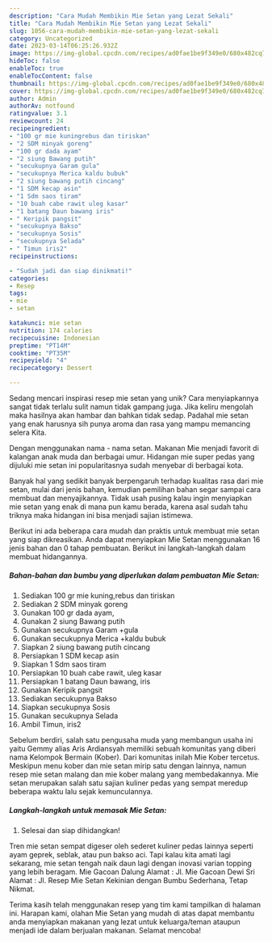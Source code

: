 ```yaml
---
description: "Cara Mudah Membikin Mie Setan yang Lezat Sekali"
title: "Cara Mudah Membikin Mie Setan yang Lezat Sekali"
slug: 1056-cara-mudah-membikin-mie-setan-yang-lezat-sekali
category: Uncategorized
date: 2023-03-14T06:25:26.932Z
image: https://img-global.cpcdn.com/recipes/ad0fae1be9f349e0/680x482cq70/mie-setan-foto-resep-utama.jpg
hideToc: false
enableToc: true
enableTocContent: false
thumbnail: https://img-global.cpcdn.com/recipes/ad0fae1be9f349e0/680x482cq70/mie-setan-foto-resep-utama.jpg
cover: https://img-global.cpcdn.com/recipes/ad0fae1be9f349e0/680x482cq70/mie-setan-foto-resep-utama.jpg
author: Admin
authorAv: notfound
ratingvalue: 3.1
reviewcount: 24
recipeingredient:
- "100 gr mie kuningrebus dan tiriskan"
- "2 SDM minyak goreng"
- "100 gr dada ayam"
- "2 siung Bawang putih"
- "secukupnya Garam gula"
- "secukupnya Merica kaldu bubuk"
- "2 siung bawang putih cincang"
- "1 SDM kecap asin"
- "1 Sdm saos tiram"
- "10 buah cabe rawit uleg kasar"
- "1 batang Daun bawang iris"
- " Keripik pangsit"
- "secukupnya Bakso"
- "secukupnya Sosis"
- "secukupnya Selada"
- " Timun iris2"
recipeinstructions:

- "Sudah jadi dan siap dinikmati!"
categories:
- Resep
tags:
- mie
- setan

katakunci: mie setan 
nutrition: 174 calories
recipecuisine: Indonesian
preptime: "PT14M"
cooktime: "PT35M"
recipeyield: "4"
recipecategory: Dessert

---
```





Sedang mencari inspirasi resep mie setan yang unik? Cara menyiapkannya sangat tidak terlalu sulit namun tidak gampang juga. Jika keliru mengolah maka hasilnya akan hambar dan bahkan tidak sedap. Padahal mie setan yang enak harusnya sih punya aroma dan rasa yang mampu memancing selera Kita.





Dengan menggunakan nama - nama setan. Makanan Mie menjadi favorit di kalangan anak muda dan berbagai umur. Hidangan mie super pedas yang dijuluki mie setan ini popularitasnya sudah menyebar di berbagai kota.

Banyak hal yang sedikit banyak berpengaruh terhadap kualitas rasa dari mie setan, mulai dari jenis bahan, kemudian pemilihan bahan segar sampai cara membuat dan menyajikannya. Tidak usah pusing kalau ingin menyiapkan mie setan yang enak di mana pun kamu berada, karena asal sudah tahu triknya maka hidangan ini bisa menjadi sajian istimewa.






Berikut ini ada beberapa cara mudah dan praktis untuk membuat mie setan yang siap dikreasikan. Anda dapat menyiapkan Mie Setan menggunakan 16 jenis bahan dan 0 tahap pembuatan. Berikut ini langkah-langkah dalam membuat hidangannya.

<!--inarticleads1-->

##### Bahan-bahan dan bumbu yang diperlukan dalam pembuatan Mie Setan:

1. Sediakan 100 gr mie kuning,rebus dan tiriskan
1. Sediakan 2 SDM minyak goreng
1. Gunakan 100 gr dada ayam,
1. Gunakan 2 siung Bawang putih
1. Gunakan secukupnya Garam +gula
1. Gunakan secukupnya Merica +kaldu bubuk
1. Siapkan 2 siung bawang putih cincang
1. Persiapkan 1 SDM kecap asin
1. Siapkan 1 Sdm saos tiram
1. Persiapkan 10 buah cabe rawit, uleg kasar
1. Persiapkan 1 batang Daun bawang, iris
1. Gunakan  Keripik pangsit
1. Sediakan secukupnya Bakso
1. Siapkan secukupnya Sosis
1. Gunakan secukupnya Selada
1. Ambil  Timun, iris2


Sebelum berdiri, salah satu pengusaha muda yang membangun usaha ini yaitu Gemmy alias Aris Ardiansyah memiliki sebuah komunitas yang diberi nama Kelompok Bermain (Kober). Dari komunitas inilah Mie Kober tercetus. Meskipun menu kober dan mie setan mirip satu dengan lainnya, namun resep mie setan malang dan mie kober malang yang membedakannya. Mie setan merupakan salah satu sajian kuliner pedas yang sempat meredup beberapa waktu lalu sejak kemunculannya. 

<!--inarticleads2-->

##### Langkah-langkah untuk memasak Mie Setan:


1. Selesai dan siap dihidangkan!

Tren mie setan sempat digeser oleh sederet kuliner pedas lainnya seperti ayam geprek, seblak, atau pun bakso aci. Tapi kalau kita amati lagi sekarang, mie setan tengah naik daun lagi dengan inovasi varian topping yang lebih beragam. Mie Gacoan Dalung Alamat : Jl. Mie Gacoan Dewi Sri Alamat : Jl. Resep Mie Setan Kekinian dengan Bumbu Sederhana, Tetap Nikmat. 

Terima kasih telah menggunakan resep yang tim kami tampilkan di halaman ini. Harapan kami, olahan Mie Setan yang mudah di atas dapat membantu anda menyiapkan makanan yang lezat untuk keluarga/teman ataupun menjadi ide dalam berjualan makanan. Selamat mencoba!
